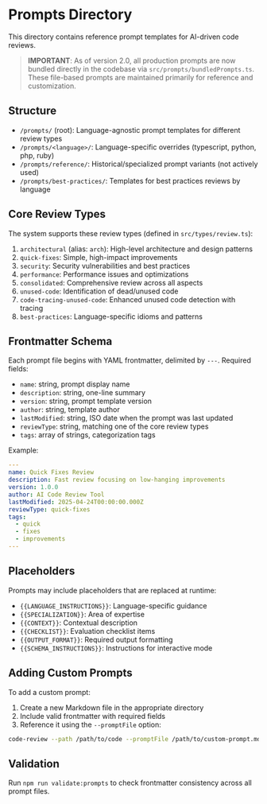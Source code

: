 # Prompts Directory

This directory contains reference prompt templates for AI-driven code reviews.

> **IMPORTANT**: As of version 2.0, all production prompts are now bundled directly in the codebase via `src/prompts/bundledPrompts.ts`. These file-based prompts are maintained primarily for reference and customization.

## Structure

- `/prompts/` (root): Language-agnostic prompt templates for different review types
- `/prompts/<language>/`: Language-specific overrides (typescript, python, php, ruby)
- `/prompts/reference/`: Historical/specialized prompt variants (not actively used)
- `/prompts/best-practices/`: Templates for best practices reviews by language

## Core Review Types

The system supports these review types (defined in `src/types/review.ts`):

1. `architectural` (alias: `arch`): High-level architecture and design patterns
2. `quick-fixes`: Simple, high-impact improvements
3. `security`: Security vulnerabilities and best practices
4. `performance`: Performance issues and optimizations
5. `consolidated`: Comprehensive review across all aspects
6. `unused-code`: Identification of dead/unused code
7. `code-tracing-unused-code`: Enhanced unused code detection with tracing
8. `best-practices`: Language-specific idioms and patterns

## Frontmatter Schema

Each prompt file begins with YAML frontmatter, delimited by `---`. Required fields:
- `name`: string, prompt display name
- `description`: string, one-line summary
- `version`: string, prompt template version
- `author`: string, template author
- `lastModified`: string, ISO date when the prompt was last updated
- `reviewType`: string, matching one of the core review types
- `tags`: array of strings, categorization tags

Example:
```yaml
---
name: Quick Fixes Review
description: Fast review focusing on low-hanging improvements
version: 1.0.0
author: AI Code Review Tool
lastModified: 2025-04-24T00:00:00.000Z
reviewType: quick-fixes
tags:
  - quick
  - fixes
  - improvements
---
```

## Placeholders

Prompts may include placeholders that are replaced at runtime:
- `{{LANGUAGE_INSTRUCTIONS}}`: Language-specific guidance
- `{{SPECIALIZATION}}`: Area of expertise
- `{{CONTEXT}}`: Contextual description
- `{{CHECKLIST}}`: Evaluation checklist items
- `{{OUTPUT_FORMAT}}`: Required output formatting
- `{{SCHEMA_INSTRUCTIONS}}`: Instructions for interactive mode

## Adding Custom Prompts

To add a custom prompt:

1. Create a new Markdown file in the appropriate directory
2. Include valid frontmatter with required fields
3. Reference it using the `--promptFile` option:

```bash
code-review --path /path/to/code --promptFile /path/to/custom-prompt.md
```

## Validation

Run `npm run validate:prompts` to check frontmatter consistency across all prompt files.